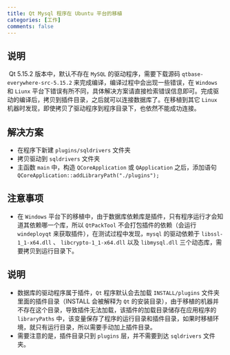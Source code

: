 ```yaml
---
title: Qt Mysql 程序在 Ubuntu 平台的移植
categories: [工作]
comments: false
---
```


## 说明

​	Qt 5.15.2 版本中，默认不存在 `MySQL` 的驱动程序，需要下载源码 `qtbase-everywhere-src-5.15.2` 来完成编译，编译过程中会出现一些错误，在 `Windows` 和 `Liunx` 平台下错误有所不同，具体解决方案请直接检索错误信息即可。完成驱动的编译后，拷贝到插件目录，之后就可以连接数据库了。在移植到其它 `Linux` 机器时发现，即使拷贝了驱动程序到程序目录下，也依然不能成功连接。

## 解决方案
- 在程序下新建 `plugins/sqldrivers` 文件夹
- 拷贝驱动到 `sqldrivers` 文件夹
- 主函数 `main` 中，构造 `QCoreApplication` 或 `QApplication` 之后，添加语句 `QCoreApplication::addLibraryPath("./plugins");`

## 注意事项

- 在 `Windows` 平台下的移植中，由于数据库依赖库是插件，只有程序运行才会知道其依赖哪一个库，所以 `QtPackTool` 不会打包插件的依赖（会运行 `windeployqt` 来获取插件），在测试过程中发现，`mysql` 的驱动依赖于 `libssl-1_1-x64.dll` 、 `libcrypto-1_1-x64.dll` 以及 `libmysql.dll` 三个动态库，需要拷贝到运行目录下。

## 说明
- 数据库的驱动程序属于插件，`Qt` 程序默认会去加载 `INSTALL/plugins` 文件夹里面的插件目录（INSTALL 会被解释为 `Qt` 的安装目录），由于移植的机器并不存在这个目录，导致插件无法加载，该插件的加载目录储存在应用程序的 `libraryPaths` 中，该变量保存了程序的运行目录和插件目录，如果时移植环境，就只有运行目录，所以需要手动加上插件目录。
- 需要注意的是，插件目录只到 `plugins` 层，并不需要到达 `sqldrivers` 文件夹。